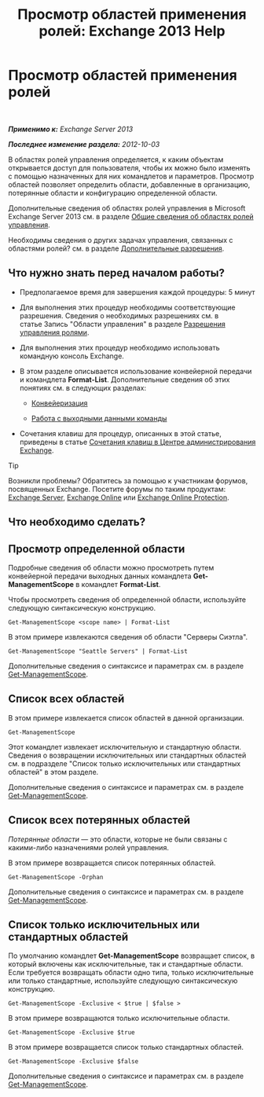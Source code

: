 ﻿---
title: 'Просмотр областей применения ролей: Exchange 2013 Help'
TOCTitle: Просмотр областей применения ролей
ms:assetid: 0bb3a434-6651-473a-94eb-4eb9a34e6f70
ms:mtpsurl: https://technet.microsoft.com/ru-ru/library/Dd335084(v=EXCHG.150)
ms:contentKeyID: 50487402
ms.date: 05/22/2018
mtps_version: v=EXCHG.150
ms.translationtype: MT
---

# Просмотр областей применения ролей

 

_**Применимо к:** Exchange Server 2013_

_**Последнее изменение раздела:** 2012-10-03_

В областях ролей управления определяется, к каким объектам открывается доступ для пользователя, чтобы их можно было изменять с помощью назначенных для них командлетов и параметров. Просмотр областей позволяет определить области, добавленные в организацию, потерянные области и конфигурацию определенной области.

Дополнительные сведения об областях ролей управления в Microsoft Exchange Server 2013 см. в разделе [Общие сведения об областях ролей управления](understanding-management-role-scopes-exchange-2013-help.md).

Необходимы сведения о других задачах управления, связанных с областями ролей? см. в разделе [Дополнительные разрешения](advanced-permissions-exchange-2013-help.md).

## Что нужно знать перед началом работы?

  - Предполагаемое время для завершения каждой процедуры: 5 минут

  - Для выполнения этих процедур необходимы соответствующие разрешения. Сведения о необходимых разрешениях см. в статье Запись "Области управления" в разделе [Разрешения управления ролями](role-management-permissions-exchange-2013-help.md).

  - Для выполнения этих процедур необходимо использовать командную консоль Exchange.

  - В этом разделе описывается использование конвейерной передачи и командлета **Format-List**. Дополнительные сведения об этих понятиях см. в следующих разделах:
    
      - [Конвейеризация](https://technet.microsoft.com/ru-ru/library/aa998260\(v=exchg.150\))
    
      - [Работа с выходными данными команды](working-with-command-output-exchange-2013-help.md)

  - Сочетания клавиш для процедур, описанных в этой статье, приведены в статье [Сочетания клавиш в Центре администрирования Exchange](keyboard-shortcuts-in-the-exchange-admin-center-exchange-online-protection-help.md).

> [!TIP]  
> Возникли проблемы? Обратитесь за помощью к участникам форумов, посвященных Exchange. Посетите форумы по таким продуктам: <a href="https://go.microsoft.com/fwlink/p/?linkid=60612">Exchange Server</a>, <a href="https://go.microsoft.com/fwlink/p/?linkid=267542">Exchange Online</a> или <a href="https://go.microsoft.com/fwlink/p/?linkid=285351">Exchange Online Protection</a>.


## Что необходимо сделать?

## Просмотр определенной области

Подробные сведения об области можно просмотреть путем конвейерной передачи выходных данных командлета **Get-ManagementScope** в командлет **Format-List**.

Чтобы просмотреть сведения об определенной области, используйте следующую синтаксическую конструкцию.

    Get-ManagementScope <scope name> | Format-List

В этом примере извлекаются сведения об области "Серверы Сиэтла".

    Get-ManagementScope "Seattle Servers" | Format-List

Дополнительные сведения о синтаксисе и параметрах см. в разделе [Get-ManagementScope](https://technet.microsoft.com/ru-ru/library/dd298180\(v=exchg.150\)).

## Список всех областей

В этом примере извлекается список областей в данной организации.

    Get-ManagementScope

Этот командлет извлекает исключительную и стандартную области. Сведения о возвращении исключительных или стандартных областей см. в подразделе "Список только исключительных или стандартных областей" в этом разделе.

Дополнительные сведения о синтаксисе и параметрах см. в разделе [Get-ManagementScope](https://technet.microsoft.com/ru-ru/library/dd298180\(v=exchg.150\)).

## Список всех потерянных областей

*Потерянные области* — это области, которые не были связаны с какими-либо назначениями ролей управления.

В этом примере возвращается список потерянных областей.

    Get-ManagementScope -Orphan

Дополнительные сведения о синтаксисе и параметрах см. в разделе [Get-ManagementScope](https://technet.microsoft.com/ru-ru/library/dd298180\(v=exchg.150\)).

## Список только исключительных или стандартных областей

По умолчанию командлет **Get-ManagementScope** возвращает список, в который включены как исключительные, так и стандартные области. Если требуется возвращать области одно типа, только исключительные или только стандартные, используйте следующую синтаксическую конструкцию.

    Get-ManagementScope -Exclusive < $true | $false >

В этом примере возвращаются только исключительные области.

    Get-ManagementScope -Exclusive $true

В этом примере возвращается список только стандартных областей.

    Get-ManagementScope -Exclusive $false

Дополнительные сведения о синтаксисе и параметрах см. в разделе [Get-ManagementScope](https://technet.microsoft.com/ru-ru/library/dd298180\(v=exchg.150\)).

